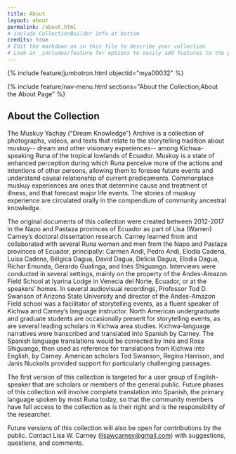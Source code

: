 ```yaml
---
title: About
layout: about
permalink: /about.html
# include CollectionBuilder info at bottom
credits: true
# Edit the markdown on in this file to describe your collection
# Look in _includes/feature for options to easily add features to the page
---
```


{% include feature/jumbotron.html objectid="mya00032" %}

{% include feature/nav-menu.html sections="About the Collection;About the About Page" %}

## About the Collection

The Muskuy Yachay (“Dream Knowledge”) Archive is a collection of photographs, videos, and texts that relate to the storytelling tradition about muskuy-- dream and other visionary experiences-- among Kichwa-speaking Runa of the tropical lowlands of Ecuador. Muskuy is a state of enhanced perception during which Runa perceive more of the actions and intentions of other persons, allowing them to foresee future events and understand causal relationship of current predicaments. Commonplace muskuy experiences are ones that determine cause and treatment of illness, and that forecast major life events. The stories of muskuy experience are circulated orally in the compendium of community ancestral knowledge.

The original documents of this collection were created between 2012-2017 in the Napo and Pastaza provinces of Ecuador as part of Lisa (Warren) Carney’s doctoral dissertation research. Carney learned from and collaborated with several Runa women and men from the Napo and Pastaza provinces of Ecuador, principally: Carmen Andi, Pedro Andi, Elodia Cadena, Luisa Cadena, Bélgica Dagua, David Dagua, Delicia Dagua, Elodia Dagua, Richar Emunda, Gerardo Gualinga, and Inés Shiguango. Interviews were conducted in several settings, mainly on the property of the Andes-Amazon Field School at Iyarina Lodge in Venecia del Norte, Ecuador, or at the speakers’ homes. In several audiovisual recordings, Professor Tod D. Swanson of Arizona State University and director of the Andes-Amazon Field school was a facilitator of storytelling events, as a fluent speaker of Kichwa and Carney’s language instructor. North American undergraduate and graduate students are occasionally present for storytelling events, as are several leading scholars in Kichwa area studies. Kichwa-language narratives were transcribed and translated into Spanish by Carney. The Spanish language translations would be corrected by Inés and Rosa Shiguango, then used as reference for translations from Kichwa into English, by Carney. American scholars Tod Swanson, Regina Harrison, and Janis Nuckolls provided support for particularly challenging passages. 

The first version of this collection is targeted for a user group of English-speaker that are scholars or members of the general public. Future phases of this collection will involve complete translation into Spanish, the primary language spoken by most Runa today, so that the community members have full access to the collection as is their right and is the responsibility of the researcher. 

Future versions of this collection will also be open for contributions by the public. Contact Lisa W. Carney (lisawcarney@gmail.com) with suggestions, questions, and comments. 


